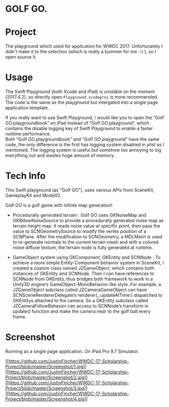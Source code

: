 # GOLF GO.

# Project
The playground which used for application for WWDC 2017. Unfortunately I didn't make it to the selection (which is really a bummer for me :-( ), so I open source it.

# Usage 
The Swift Playground (both Xcode and iPad) is unstable on the moment (2017.4.2), so directly open `Playground.xcodeproj` is more recommended. The code is the same as the playground but intergated into a single page application template.  

If you really want to use Swift Playground, I would like you to open the “Golf GO.playgroundbook” on iPad instead of “Golf GO.playground”, which contains the disable logging key of Swift Playground to enable a faster runtime performance.  
Both “Golf GO.playgroundbook” and “Golf GO.playground” have the same code, the only difference is the first has logging system disabled in plist as I mentioned. The logging system is useful but somehow too annoying to log everything out and wastes huge amount of memory.  


# Tech Info  
This Swift playground (as "Golf GO"), uses various APIs from SceneKit, GameplayKit and ModelIO.  

Golf GO is a golf game with infinte map generation!

- Procedurally generated terrain : Golf GO uses GKNoiseMap and GKBillowNoiseSource to provide a procedurally generated noise map as terrain height map. It reads noise value at specific point, then pass the value to SCNGeometrySource to modify the vertex position of a SCNPlane. After the modification to SCNGeometry, a MDLMesh is used to re-generate normals to the current terrain mesh and with a colored noise diffuse texture, the terrain node is fully generated at runtime.  

- GameObject system using GKComponent, GKEntity and SCNNode : To achieve a more simple Entity-Component behavior system in SceneKit, I created a custom class named JZGameObject, which contains both instances of GKEntity and SCNNode. Then I can have references to SCNNode from GKEntity, thus bridges both framework to work in a Unity3D engine’s GameObject-MonoBehavior like style. For example, a JZGameObject subclass called JZCameraGameObject can have SCNSceneRendererDelegate’s renderer(_:updateAtTime:) dispatched to GKEntitys attached to the camera. So a GKEntity subclass called JZCameraFollowBehavior can access to SCNNode’s transform in update() function and make the camera near to the golf ball every frame.  

# Screenshot

Running as a single page application. On iPad Pro 9.7 Simulator.

[[https://github.com/JustinFincher/WWDC-17-Scholarship-Project/blob/master/Screenshot/1.jpg]]
[[https://github.com/JustinFincher/WWDC-17-Scholarship-Project/blob/master/Screenshot/2.jpg]]
[[https://github.com/JustinFincher/WWDC-17-Scholarship-Project/blob/master/Screenshot/3.jpg]]
[[https://github.com/JustinFincher/WWDC-17-Scholarship-Project/blob/master/Screenshot/4.jpg]]
